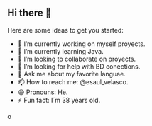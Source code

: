 ## Hi there 👋




Here are some ideas to get you started:

- 🔭 I’m currently working on myself proyects.
- 🌱 I’m currently learning Java.
- 👯 I’m looking to collaborate on proyects.
- 🤔 I’m looking for help with BD conections.
- 💬 Ask me about my favorite languae.
- 📫 How to reach me: @esaul_velasco.
- 😄 Pronouns: He.
- ⚡ Fun fact: I´m 38 years old.

o